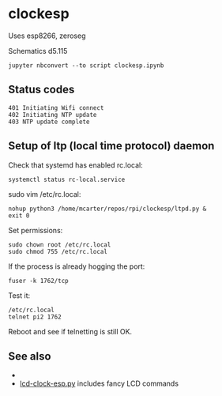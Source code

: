# clockesp

Uses esp8266, zeroseg

Schematics d5.115




```
jupyter nbconvert --to script clockesp.ipynb 
```

## Status codes

```
401 Initiating Wifi connect
402 Initiating NTP update
403 NTP update complete
```

## Setup of ltp (local time protocol) daemon

Check that systemd has enabled rc.local:
```
systemctl status rc-local.service
```

sudo vim /etc/rc.local:
```
nohup python3 /home/mcarter/repos/rpi/clockesp/ltpd.py &
exit 0
```

Set permissions:
```
sudo chown root /etc/rc.local
sudo chmod 755 /etc/rc.local
```

If the process is already hogging the port:
```
fuser -k 1762/tcp
```

Test it:
```
/etc/rc.local
telnet pi2 1762

```

Reboot and see if telnetting is still OK.

## See also


* <li><a href="https://gist.github.com/blippy/ea7709597cae84c3bcde02d2bc18b1e5">lcd-clock-esp.py</a> includes fancy LCD commands</li>
